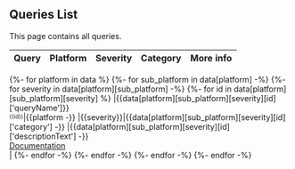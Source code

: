 ## Queries List
This page contains all queries.

 |            Query            |Platform|Severity|Category|More info|
|-----------------------------|---|---|---|---|
{%- for platform in data %}
{%- for sub_platform in data[platform] -%}
  {%- for severity in data[platform][sub_platform] -%}
    {%- for id in data[platform][sub_platform][severity] %}
|{{data[platform][sub_platform][severity][id]['queryName']}}<br/><sup><sub>{{id}}</sub></sup>|{{platform -}}
    |<span style="color:{{colors[severity]}}">{{severity}}</span>|{{data[platform][sub_platform][severity][id]['category'] -}}
    |{{data[platform][sub_platform][severity][id]['descriptionText'] -}}<br><a href="{{data[platform][sub_platform][severity][id]['descriptionUrl']}}">Documentation</a><br/>|
    {%- endfor -%}
  {%- endfor -%}
{%- endfor -%}
{%- endfor -%}
